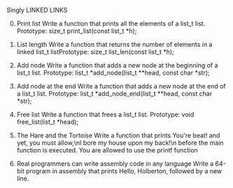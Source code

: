 Singly LINKED LINKS

0. Print list
Write a function that prints all the elements of a list_t list.
Prototype: size_t print_list(const list_t *h);

1. List length
Write a function that returns the number of elements in a linked list_t listPrototype: size_t list_len(const list_t *h);

2. Add node
Write a function that adds a new node at the beginning of a list_t list.
Prototype: list_t *add_node(list_t **head, const char *str);

3. Add node at the end
Write a function that adds a new node at the end of a list_t list.
Prototype: list_t *add_node_end(list_t **head, const char *str);

4. Free list
Write a function that frees a list_t list.
Prototype: void free_list(list_t *head);

5. The Hare and the Tortoise
Write a function that prints You're beat! and yet, you must allow,\nI bore my house upon my back!\n before the main function is executed.
You are allowed to use the printf function

6. Real programmers can write assembly code in any language
Write a 64-bit program in assembly that prints Hello, Holberton, followed by a new line.
